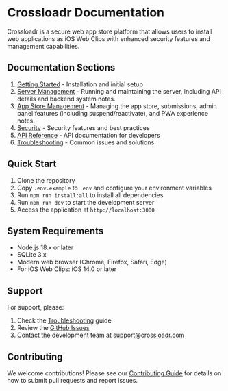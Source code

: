 # Crossloadr Documentation

Crossloadr is a secure web app store platform that allows users to install web applications as iOS Web Clips with enhanced security features and management capabilities.

## Documentation Sections

1. [Getting Started](./getting-started.md) - Installation and initial setup
2. [Server Management](./server-management.md) - Running and maintaining the server, including API details and backend system notes.
3. [App Store Management](./app-store-management.md) - Managing the app store, submissions, admin panel features (including suspend/reactivate), and PWA experience notes.
4. [Security](./security.md) - Security features and best practices
5. [API Reference](./api-reference.md) - API documentation for developers
6. [Troubleshooting](./troubleshooting.md) - Common issues and solutions

## Quick Start

1. Clone the repository
2. Copy `.env.example` to `.env` and configure your environment variables
3. Run `npm run install:all` to install all dependencies
4. Run `npm run dev` to start the development server
5. Access the application at `http://localhost:3000`

## System Requirements

- Node.js 18.x or later
- SQLite 3.x
- Modern web browser (Chrome, Firefox, Safari, Edge)
- For iOS Web Clips: iOS 14.0 or later

## Support

For support, please:
1. Check the [Troubleshooting](./troubleshooting.md) guide
2. Review the [GitHub Issues](https://github.com/yourusername/crossloadr/issues)
3. Contact the development team at support@crossloadr.com

## Contributing

We welcome contributions! Please see our [Contributing Guide](./contributing.md) for details on how to submit pull requests and report issues. 